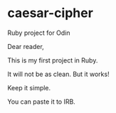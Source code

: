 # caesar-cipher
Ruby project for Odin

Dear reader,

This is my first project in Ruby.

It will not be as clean. But it works!

Keep it simple.

You can paste it to IRB.
